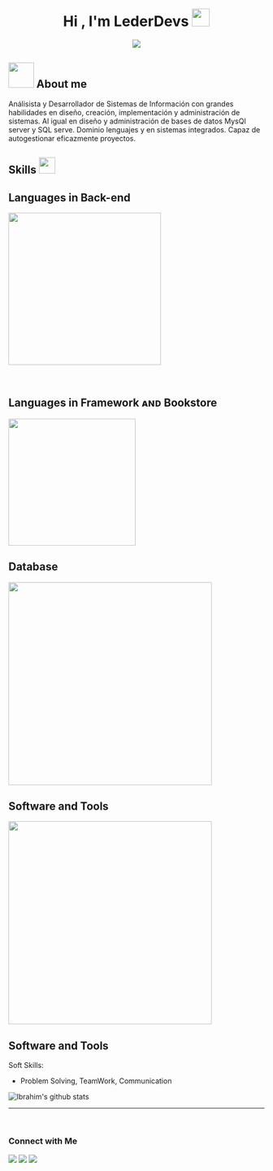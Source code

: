 <div align="center">
  <h1 align="center"><b>Hi , I'm LederDevs </b><img src="https://media.giphy.com/media/hvRJCLFzcasrR4ia7z/giphy.gif" width="35"></h1>
  <img src="https://github.com/LederDev/LederDev/assets/162763730/1aba3771-48b8-4b59-a7c9-f09d73ba78ec">
  <div class="header">
  </div>
</div>

## <picture><img src = "https://github.com/7oSkaaa/7oSkaaa/blob/main/Images/about_me.gif?raw=true" width = 50px></picture> About me
<div>
  <p>
  Análisista y Desarrollador de Sistemas de Información con grandes habilidades en diseño, creación, implementación y administración de sistemas. Al igual en diseño y administración    de bases de datos MysQl server y SQL serve. Dominio lenguajes y en sistemas integrados. Capaz de autogestionar
 eficazmente  proyectos.
  </p>
</div>
<div class="body">
  <h2> Skills <img src = "https://media2.giphy.com/media/QssGEmpkyEOhBCb7e1/giphy.gif?cid=ecf05e47a0n3gi1bfqntqmob8g9aid1oyj2wr3ds3mg700bl&rid=giphy.gif" 
  width = 32px> </h2>
  
<!--Languages and Tools Section-->       
<h2 align="left">Languages in Back-end</h2> 
<p align="left">
<img width="300px" src="https://skillicons.dev/icons?i=py,java,php,&perline=10"  />
</p>
<br />
  
  <!--Languages and Tools Section-->       
<h2 align="left">Languages in Framework ᴀɴᴅ Bookstore</h2> 
<p align="left">
<img width="250px"  src="https://skillicons.dev/icons?i=django,laravel,bootstrap,&perline=10"  />
</p>
  
<!--Languages and Tools Section-->       
<h2 align="left">Database</h2> 
<p align="left">
<img width="400px"  src="https://skillicons.dev/icons?i=postgres,mongo,mysql,docker,&perline=10"  />
</p>

<!--Languages and Tools Section-->       
<h2 align="left">Software and Tools</h2> 
<p align="left">
<img width="400px"  src="https://skillicons.dev/icons?i=linux,windows,vscode,git,eclipse,&perline=10"  />
</p>
</div>

<!--Languages and Tools Section-->       
<h2 align="left">Software and Tools</h2> 
<p align="left">
Soft Skills:

- Problem Solving, TeamWork, Communication 

![Ibrahim's github stats](https://github-readme-stats.vercel.app/api?username=IhChowdhury&show_icons=true&theme=radical)

----
</p>


<br />
<div class="footer">
<!--Languages and Tools Section-->       
<h3 align="left">Connect with Me</h3> 
<p align="left">
<a href="https://github.com/LederDev"><img src="https://img.shields.io/badge/-LederDev-black?logo=github&style=flat-square"/></a>
<a href="https://www.linkedin.com/in/leder-castillo-65857a2a0/"><img src="https://img.shields.io/badge/-Leder_Castillo-blue?logo=linkedin&style=flat-square"></a>
<a href="mailto:ledercs468@gmail.com"><img src="https://img.shields.io/badge/-ledercs468@gmail.com-black?logo=gmail&style=flat-square"/></a>
</p>
</div>
</ br>

